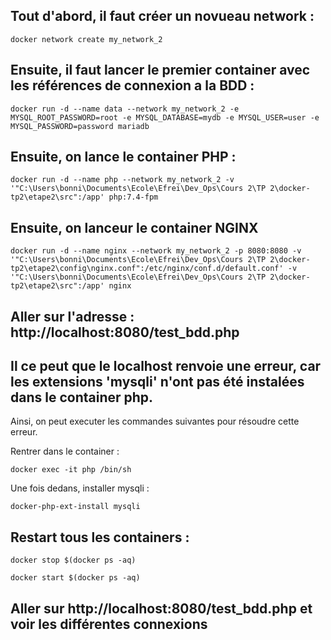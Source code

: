 ## Tout d'abord, il faut créer un novueau network :
```
docker network create my_network_2
```

## Ensuite, il faut lancer le premier container avec les références de connexion a la BDD :
```
docker run -d --name data --network my_network_2 -e MYSQL_ROOT_PASSWORD=root -e MYSQL_DATABASE=mydb -e MYSQL_USER=user -e MYSQL_PASSWORD=password mariadb
```

## Ensuite, on lance le container PHP :
```
docker run -d --name php --network my_network_2 -v '"C:\Users\bonni\Documents\Ecole\Efrei\Dev_Ops\Cours 2\TP 2\docker-tp2\etape2\src":/app' php:7.4-fpm
```

## Ensuite, on lanceur le container NGINX
```
docker run -d --name nginx --network my_network_2 -p 8080:8080 -v '"C:\Users\bonni\Documents\Ecole\Efrei\Dev_Ops\Cours 2\TP 2\docker-tp2\etape2\config\nginx.conf":/etc/nginx/conf.d/default.conf' -v '"C:\Users\bonni\Documents\Ecole\Efrei\Dev_Ops\Cours 2\TP 2\docker-tp2\etape2\src":/app' nginx
```
## Aller sur l'adresse : http://localhost:8080/test_bdd.php

## Il ce peut que le localhost renvoie une erreur, car les extensions 'mysqli' n'ont pas été instalées dans le container php.

Ainsi, on peut executer les commandes suivantes pour résoudre cette erreur.

Rentrer dans le container :
```
docker exec -it php /bin/sh
```

Une fois dedans, installer mysqli :
```
docker-php-ext-install mysqli
```

## Restart tous les containers :
```
docker stop $(docker ps -aq)
```
```
docker start $(docker ps -aq)
```

## Aller sur http://localhost:8080/test_bdd.php et voir les différentes connexions